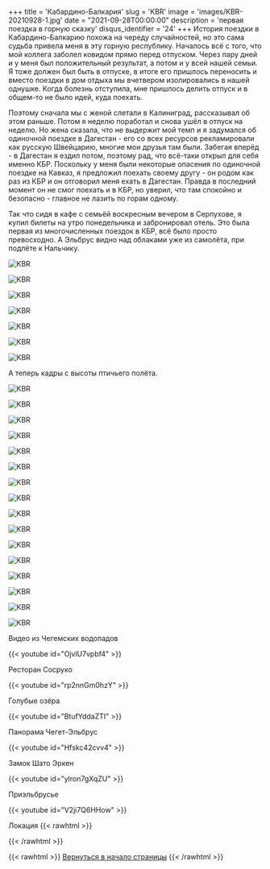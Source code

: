 +++
title = 'Кабардино-Балкария'
slug = 'KBR'
image = 'images/KBR-20210928-1.jpg'
date = "2021-09-28T00:00:00"
description = 'первая поездка в горную сказку'
disqus_identifier = '24'
+++
История поездки в Кабардино-Балкарию похожа на череду случайностей, но это сама судьба привела меня в эту горную республику.
Началось всё с того, что мой коллега заболел ковидом прямо перед отпуском. Через пару дней и у меня был положительный результат, а потом и у всей нашей семьи. Я тоже должен был быть в отпуске, в итоге его пришлось переносить и вместо поездки в дом отдыха мы вчетвером изолировались в нашей однушке.
Когда болезнь отступила, мне пришлось делить отпуск и в общем-то не было идей, куда поехать.

Поэтому сначала мы с женой слетали в Калиниград, рассказывал об этом раньше.
Потом я неделю поработал и снова ушёл в отпуск на неделю. Но жена сказала, что не выдержит мой темп и я задумался об одиночной поездке в Дагестан - его со всех ресурсов рекламировали как русскую Швейцарию, многие мои друзья там были. Забегая вперёд - в Дагестан я ездил потом, поэтому рад, что всё-таки открыл для себя именно КБР.
Поскольку у меня были некоторые опасения по одиночной поездке на Кавказ, я предложил поехать своему другу - он родом как раз из КБР и он отговорил меня ехать в Дагестан.   Правда в последний момент он не смог поехать и в КБР, но уверил, что там спокойно и безопасно - главное не лазить по горам одному.

Так что сидя в кафе с семьёй воскресным вечером в Серпухове, я купил билеты на утро понедельника и забронировал отель.
Это была первая из многочисленных поездок в КБР, всё было просто превосходно.
А Эльбрус видно над облаками уже из самолёта, при подлёте к Нальчику.

![KBR](/images/KBR-20210928-01.jpg)

![KBR](/images/KBR-20210928-02.jpg)

![KBR](/images/KBR-20210928-03.jpg)

![KBR](/images/KBR-20210928-04.jpg)

![KBR](/images/KBR-20210928-05.jpg)

![KBR](/images/KBR-20210928-06.jpg)

![KBR](/images/KBR-20210928-07.jpg)

А теперь кадры с высоты птичьего полёта.

![KBR](/images/KBR-20210928-2.jpg)

![KBR](/images/KBR-20210928-3.jpg)

![KBR](/images/KBR-20210928-4.jpg)

![KBR](/images/KBR-20210928-5.jpg)

![KBR](/images/KBR-20210928-6.jpg)

![KBR](/images/KBR-20210928-7.jpg)

![KBR](/images/KBR-20210928-8.jpg)

![KBR](/images/KBR-20210928-9.jpg)

![KBR](/images/KBR-20210928-10.jpg)

![KBR](/images/KBR-20210928-11.jpg)

![KBR](/images/KBR-20210928-12.jpg)

![KBR](/images/KBR-20210928-13.jpg)

![KBR](/images/KBR-20210928-14.jpg)

![KBR](/images/KBR-20210928-15.jpg)

![KBR](/images/KBR-20210928-16.jpg)

![KBR](/images/KBR-20210928-17.jpg)

Видео из Чегемских водопадов

{{< youtube id="OjvlU7vpbf4" >}}


Ресторан Сосруко

{{< youtube id="rp2nnGm0hzY" >}}


Голубые озёра

{{< youtube id="BtufYddaZTI" >}}


Панорама Чегет-Эльбрус

{{< youtube id="Hfskc42cvv4" >}}


Замок Шато Эркен

{{< youtube id="ylron7gXqZU" >}}


Приэльбрусье

{{< youtube id="V2ji7Q6HHow" >}}



Локация
{{< rawhtml >}}
<script type="text/javascript" charset="utf-8" async src="https://api-maps.yandex.ru/services/constructor/1.0/js/?um=constructor%3Af632ee0c3b0c5962b22da697bca7cfd3b74d71ebccbb10247489afbda871f6a0&amp;width=500&amp;height=400&amp;lang=ru_RU&amp;scroll=true"></script>
{{< /rawhtml >}}

{{< rawhtml >}}
<a href="#">Вернуться в начало страницы</a>
{{< /rawhtml >}}
